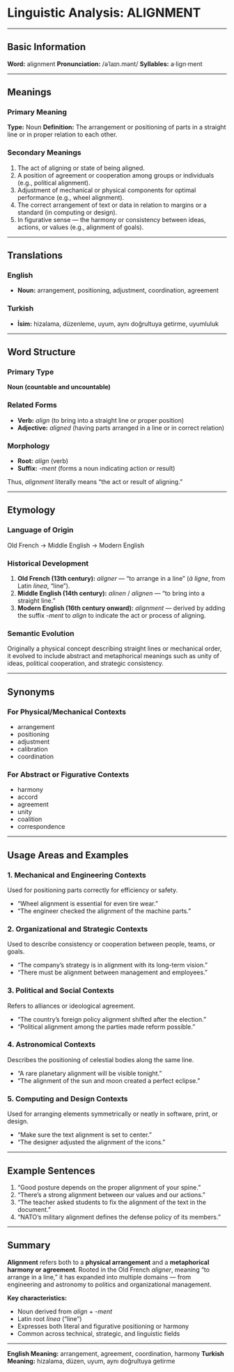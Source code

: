 # Linguistic Analysis: ALIGNMENT

---

## Basic Information

**Word:** alignment
**Pronunciation:** /əˈlaɪn.mənt/
**Syllables:** a·lign·ment

---

## Meanings

### Primary Meaning

**Type:** Noun
**Definition:** The arrangement or positioning of parts in a straight line or in proper relation to each other.

### Secondary Meanings

1. The act of aligning or state of being aligned.
2. A position of agreement or cooperation among groups or individuals (e.g., political alignment).
3. Adjustment of mechanical or physical components for optimal performance (e.g., wheel alignment).
4. The correct arrangement of text or data in relation to margins or a standard (in computing or design).
5. In figurative sense — the harmony or consistency between ideas, actions, or values (e.g., alignment of goals).

---

## Translations

### English

- **Noun:** arrangement, positioning, adjustment, coordination, agreement

### Turkish

- **İsim:** hizalama, düzenleme, uyum, aynı doğrultuya getirme, uyumluluk

---

## Word Structure

### Primary Type

**Noun (countable and uncountable)**

### Related Forms

- **Verb:** _align_ (to bring into a straight line or proper position)
- **Adjective:** _aligned_ (having parts arranged in a line or in correct relation)

### Morphology

- **Root:** _align_ (verb)
- **Suffix:** _-ment_ (forms a noun indicating action or result)

Thus, _alignment_ literally means “the act or result of aligning.”

---

## Etymology

### Language of Origin

Old French → Middle English → Modern English

### Historical Development

1. **Old French (13th century):** _aligner_ — “to arrange in a line” (_à ligne_, from Latin _linea_, “line”).
2. **Middle English (14th century):** _alinen_ / _alignen_ — “to bring into a straight line.”
3. **Modern English (16th century onward):** _alignment_ — derived by adding the suffix _-ment_ to _align_ to indicate the act or process of aligning.

### Semantic Evolution

Originally a physical concept describing straight lines or mechanical order, it evolved to include abstract and metaphorical meanings such as unity of ideas, political cooperation, and strategic consistency.

---

## Synonyms

### For Physical/Mechanical Contexts

- arrangement
- positioning
- adjustment
- calibration
- coordination

### For Abstract or Figurative Contexts

- harmony
- accord
- agreement
- unity
- coalition
- correspondence

---

## Usage Areas and Examples

### 1. **Mechanical and Engineering Contexts**

Used for positioning parts correctly for efficiency or safety.

- “Wheel alignment is essential for even tire wear.”
- “The engineer checked the alignment of the machine parts.”

### 2. **Organizational and Strategic Contexts**

Used to describe consistency or cooperation between people, teams, or goals.

- “The company’s strategy is in alignment with its long-term vision.”
- “There must be alignment between management and employees.”

### 3. **Political and Social Contexts**

Refers to alliances or ideological agreement.

- “The country’s foreign policy alignment shifted after the election.”
- “Political alignment among the parties made reform possible.”

### 4. **Astronomical Contexts**

Describes the positioning of celestial bodies along the same line.

- “A rare planetary alignment will be visible tonight.”
- “The alignment of the sun and moon created a perfect eclipse.”

### 5. **Computing and Design Contexts**

Used for arranging elements symmetrically or neatly in software, print, or design.

- “Make sure the text alignment is set to center.”
- “The designer adjusted the alignment of the icons.”

---

## Example Sentences

1. “Good posture depends on the proper alignment of your spine.”
2. “There’s a strong alignment between our values and our actions.”
3. “The teacher asked students to fix the alignment of the text in the document.”
4. “NATO’s military alignment defines the defense policy of its members.”

---

## Summary

**Alignment** refers both to a **physical arrangement** and a **metaphorical harmony or agreement**. Rooted in the Old French _aligner_, meaning “to arrange in a line,” it has expanded into multiple domains — from engineering and astronomy to politics and organizational management.

**Key characteristics:**

- Noun derived from _align_ + _-ment_
- Latin root _linea_ (“line”)
- Expresses both literal and figurative positioning or harmony
- Common across technical, strategic, and linguistic fields

---

**English Meaning:** arrangement, agreement, coordination, harmony
**Turkish Meaning:** hizalama, düzen, uyum, aynı doğrultuya getirme
